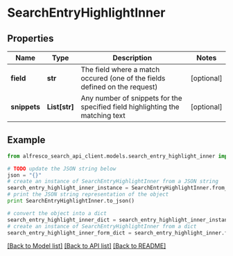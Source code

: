 # SearchEntryHighlightInner


## Properties
Name | Type | Description | Notes
------------ | ------------- | ------------- | -------------
**field** | **str** | The field where a match occured (one of the fields defined on the request) | [optional] 
**snippets** | **List[str]** | Any number of snippets for the specified field highlighting the matching text | [optional] 

## Example

```python
from alfresco_search_api_client.models.search_entry_highlight_inner import SearchEntryHighlightInner

# TODO update the JSON string below
json = "{}"
# create an instance of SearchEntryHighlightInner from a JSON string
search_entry_highlight_inner_instance = SearchEntryHighlightInner.from_json(json)
# print the JSON string representation of the object
print SearchEntryHighlightInner.to_json()

# convert the object into a dict
search_entry_highlight_inner_dict = search_entry_highlight_inner_instance.to_dict()
# create an instance of SearchEntryHighlightInner from a dict
search_entry_highlight_inner_form_dict = search_entry_highlight_inner.from_dict(search_entry_highlight_inner_dict)
```
[[Back to Model list]](../README.md#documentation-for-models) [[Back to API list]](../README.md#documentation-for-api-endpoints) [[Back to README]](../README.md)


